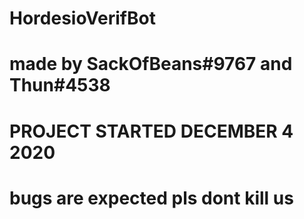 # HordesioVerifBot
# made by SackOfBeans#9767 and Thun#4538
# PROJECT STARTED DECEMBER 4 2020
# bugs are expected pls dont kill us
